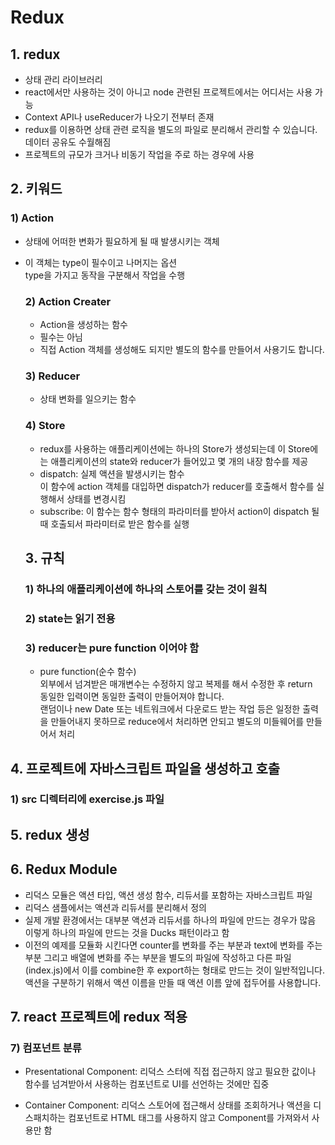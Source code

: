 # Redux

## 1. redux

- 상태 관리 라이브러리
- react에서만 사용하는 것이 아니고 node 관련된 프로젝트에서는 어디서는 사용 가능
- Context API나 useReducer가 나오기 전부터 존재
- redux를 이용하면 상태 관련 로직을 별도의 파일로 분리해서 관리할 수 있습니다.  
  데이터 공유도 수월해짐
- 프로젝트의 규모가 크거나 비동기 작업을 주로 하는 경우에 사용

## 2. 키워드

### 1) Action

- 상태에 어떠한 변화가 필요하게 될 때 발생시키는 객체
- 이 객체는 type이 필수이고 나머지는 옵션  
  type을 가지고 동작을 구분해서 작업을 수행

  ### 2) Action Creater

  - Action을 생성하는 함수
  - 필수는 아님
  - 직접 Action 객체를 생성해도 되지만 별도의 함수를 만들어서 사용기도 합니다.

  ### 3) Reducer

  - 상태 변화를 일으키는 함수

  ### 4) Store

  - redux를 사용하는 애플리케이션에는 하나의 Store가 생성되는데 이 Store에는 애플리케이션의 state와 reducer가 들어있고 몇 개의 내장 함수를 제공
  - dispatch: 실제 액션을 발생시키는 함수  
    이 함수에 action 객체를 대입하면 dispatch가 reducer를 호출해서 함수를 실행해서 상태를 변경시킴
  - subscribe: 이 함수는 함수 형태의 파라미터를 받아서 action이 dispatch 될 때 호출되서 파라미터로 받은 함수를 실행

  ## 3. 규칙

  ### 1) 하나의 애플리케이션에 하나의 스토어를 갖는 것이 원칙

  ### 2) state는 읽기 전용

  ### 3) reducer는 pure function 이어야 함

  - pure function(순수 함수)  
    외부에서 넘겨받은 매개변수는 수정하지 않고 복제를 해서 수정한 후 return  
    동일한 입력이면 동일한 출력이 만들어져야 합니다.  
    랜덤이나 new Date 또는 네트워크에서 다운로드 받는 작업 등은 일정한 출력을 만들어내지 못하므로 reduce에서 처리하면 안되고 별도의 미들웨어를 만들어서 처리

## 4. 프로젝트에 자바스크립트 파일을 생성하고 호출

### 1) src 디렉터리에 exercise.js 파일

## 5. redux 생성

## 6. Redux Module

- 리덕스 모듈은 액션 타입, 액션 생성 함수, 리듀서를 포함하는 자바스크립트 파일
- 리덕스 샘플에서는 액션과 리듀서를 분리해서 정의
- 실제 개발 환경에서는 대부분 액션과 리듀서를 하나의 파일에 만드는 경우가 많음  
  이렇게 하나의 파일에 만드는 것을 Ducks 패턴이라고 함
- 이전의 예제를 모듈화 시킨다면 counter를 변화를 주는 부분과 text에 변화를 주는 부분 그리고 배열에 변화를 주는 부분을 별도의 파일에 작성하고 다른 파일(index.js)에서 이를 combine한 후 export하는 형태로 만드는 것이 일반적입니다.  
  액션을 구분하기 위해서 액션 이름을 만들 때 액션 이름 앞에 접두어를 사용합니다.

## 7. react 프로젝트에 redux 적용

### 7) 컴포넌트 분류

- Presentational Component: 리덕스 스터에 직접 접근하지 않고 필요한 값이나 함수를 넘겨받아서 사용하는 컴포넌트로 UI를 선언하는 것에만 집중

- Container Component: 리덕스 스토어에 접근해서 상태를 조회하거나 액션을 디스패치하는 컴포넌트로 HTML 태그를 사용하지 않고 Component를 가져와서 사용만 함
